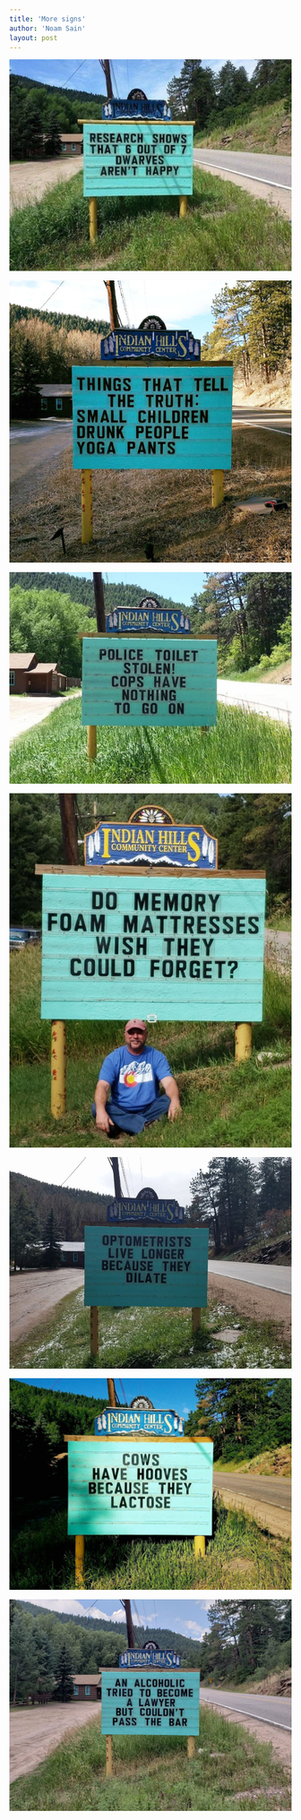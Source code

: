 ```yaml
---
title: 'More signs'
author: 'Noam Sain'
layout: post
---
```


![](/assets/2022/2022-09-indian-hills-1.jpg)

![](/assets/2022/2022-09-indian-hills-4.jpg)

![](/assets/2022/2022-09-indian-hills-5.jpg)

![](/assets/2022/2022-09-indian-hills-7.jpg)

![](/assets/2022/2022-09-indian-hills-2.jpg)

![](/assets/2022/2022-09-indian-hills-3.jpg)

![](/assets/2022/2022-09-indian-hills-6.jpg)
